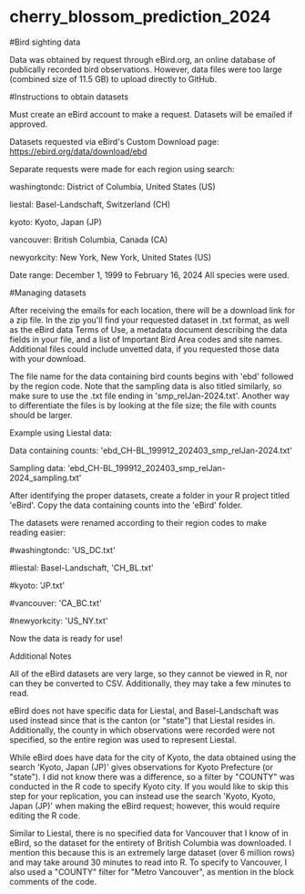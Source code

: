 # cherry_blossom_prediction_2024


#Bird sighting data

Data was obtained by request through eBird.org, an online database of publically recorded bird observations.
However, data files were too large (combined size of 11.5 GB) to upload directly to GitHub.



#Instructions to obtain datasets

Must create an eBird account to make a request.
Datasets will be emailed if approved.

Datasets requested via eBird's Custom Download page:
https://ebird.org/data/download/ebd


Separate requests were made for each region using search:

washingtondc: District of Columbia, United States (US)

liestal: Basel-Landschaft, Switzerland (CH)

kyoto: Kyoto, Japan (JP)

vancouver: British Columbia, Canada (CA)

newyorkcity: New York, New York, United States (US)

Date range: December 1, 1999 to February 16, 2024
All species were used.


#Managing datasets

After receiving the emails for each location, there will be a download link for a zip file. In the zip you'll find your requested dataset in .txt format, as well as the eBird data Terms of Use, a metadata document describing the data fields in your file, and a list of Important Bird Area codes and site names. Additional files could include unvetted data, if you requested those data with your download.


The file name for the data containing bird counts begins with 'ebd' followed by the region code.
Note that the sampling data is also titled similarly, so make sure to use the .txt file ending in 'smp_relJan-2024.txt'.
Another way to differentiate the files is by looking at the file size; the file with counts should be larger.


Example using Liestal data:


Data containing counts: 'ebd_CH-BL_199912_202403_smp_relJan-2024.txt'


Sampling data: 'ebd_CH-BL_199912_202403_smp_relJan-2024_sampling.txt'

After identifying the proper datasets, create a folder in your R project titled 'eBird'.
Copy the data containing counts into the 'eBird' folder.

The datasets were renamed according to their region codes to make reading easier:


#washingtondc: 'US_DC.txt'


#liestal: Basel-Landschaft, 'CH_BL.txt'


#kyoto: 'JP.txt'


#vancouver: 'CA_BC.txt'


#newyorkcity: 'US_NY.txt'




Now the data is ready for use!




Additional Notes


All of the eBird datasets are very large, so they cannot be viewed in R, nor can they be converted to CSV. Additionally, they may take a few minutes to read.


eBird does not have specific data for Liestal, and Basel-Landschaft was used instead since that is the canton (or "state") that Liestal resides in. Additionally, the county in which observations were recorded were not specified, so the entire region was used to represent Liestal.


While eBird does have data for the city of Kyoto, the data obtained using the search 'Kyoto, Japan (JP)' gives observations for Kyoto Prefecture (or "state"). I did not know there was a difference, so a filter by "COUNTY" was conducted in the R code to specify Kyoto city. If you would like to skip this step for your replication, you can instead use the search 'Kyoto, Kyoto, Japan (JP)' when making the eBird request; however, this would require editing the R code.


Similar to Liestal, there is no specified data for Vancouver that I know of in eBird, so the dataset for the entirety of British Columbia was downloaded. I mention this because this is an extremely large dataset (over 6 million rows) and may take around 30 minutes to read into R. To specify to Vancouver, I also used a "COUNTY" filter for "Metro Vancouver", as mention in the block comments of the code.






